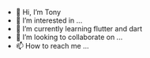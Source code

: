 - 👋 Hi, I’m Tony
- 👀 I’m interested in ...
- 🌱 I’m currently learning flutter and dart
- 💞️ I’m looking to collaborate on ...
- 📫 How to reach me ...

<!---
andsouza247/andsouza247 is a ✨ special ✨ repository because its `README.md` (this file) appears on your GitHub profile.
You can click the Preview link to take a look at your changes.
--->
